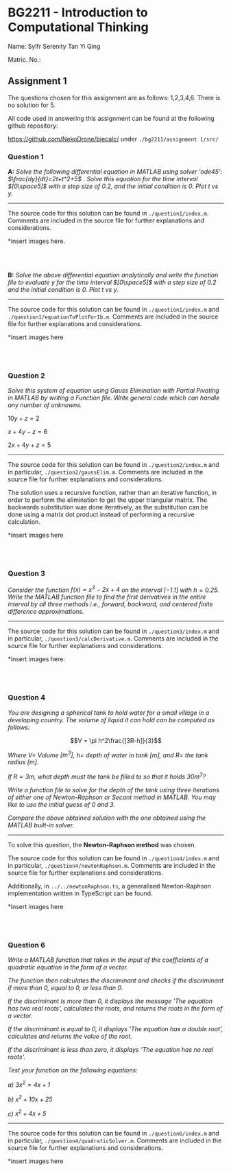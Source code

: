 # BG2211 - Introduction to Computational Thinking

Name: Sylfr Serenity Tan Yi Qing

Matric. No.:

## Assignment 1

The questions chosen for this assignment are as follows: 1,2,3,4,6. There is no solution for 5.

All code used in answering this assignment can be found at the following github repository:

https://github.com/NekoDrone/biecalc/ under `./bg2211/assignment 1/src/`

### Question 1

**A:** _Solve the following differential equation in MATLAB using solver 'ode45': $\frac{dy}{dt}=2t+t^2+5$ . Solve this equation for the time interval $[0\space5]$ with a step size of $0.2$, and the initial condition is $0$. Plot $t$ vs $y$._

---

The source code for this solution can be found in `./question1/index.m`. Comments are included in the source file for further explanations and considerations.

\*insert images here.

<br></br>

**B:** _Solve the above differential equation analytically and write the function file to evaluate $y$ for the time interval $[0\space5]$ with a step size of $0.2$ and the initial condition is $0$. Plot $t$ vs $y$._

---

The source code for this solution can be found in `./question1/index.m` and `./question1/equationToPlotFor1b.m`. Comments are included in the source file for further explanations and considerations.

\*insert images here

<br></br>

### Question 2

_Solve this system of equation using Gauss Elimination with Partial Pivoting in MATLAB by writing a Function file. Write general code which can handle any number of unknowns._

$10y+z=2$

$x+4y-z=6$

$2x+4y+z=5$

---

The source code for this solution can be found in `./question2/index.m` and in particular, `./question2/gaussElim.m`. Comments are included in the source file for further explanations and considerations.

The solution uses a recursive function, rather than an iterative function, in order to perform the elimination to get the upper triangular matrix. The backwards substitution was done iteratively, as the substitution can be done using a matrix dot product instead of performing a recursive calculation.

\*insert images here

<br></br>

### Question 3

_Consider the function $f(x)=x^3-2x+4$ on the interval $[-1.1]$ with $h=0.25$. Write the MATLAB function file to find the first derivatives in the entire interval by all three methods i.e., forward, backward, and centered finite difference approximations._

---

The source code for this solution can be found in `./question3/index.m` and in particular, `./question3/calcDerivative.m`. Comments are included in the source file for further explanations and considerations.

\*insert images here.

<br><br/>

### Question 4

_You are designing a spherical tank to hold water for a small village in a developing country. The volume of liquid it can hold can be computed as follows:_

$$V = \pi h^2\frac{[3R-h]}{3}$$

_Where $V=$ Volume $[m^3]$, $h=$ depth of water in tank $[m]$, and $R=$ the tank radius $[m]$._

_If $R=3m$, what depth must the tank be filled to so that it holds $30m^3$?_

_Write a function file to solve for the depth of the tank using three iterations of either one of Newton-Raphson or Secant method in MATLAB. You may like to use the initial guess of 0 and 3._

_Compare the above obtained solution with the one obtained using the MATLAB built-in solver._

---

To solve this question, the **Newton-Raphson method** was chosen.

The source code for this solution can be found in `./question4/index.m` and in particular, `./question4/newtonRaphson.m`. Comments are included in the source file for further explanations and considerations.

Additionally, in `../../newtonRaphson.ts`, a generalised Newton-Raphson implementation written in TypeScript can be found.

\*insert images here

<br></br>

### Question 6

_Write a MATLAB function that takes in the input of the coefficients of a quadratic equation in the form of a vector._

_The function then calculates the discriminant and checks if the discriminant if more than 0, equal to 0, or less than 0._

_If the discriminant is more than 0, it displays the message 'The equation has two real roots', calculates the roots, and returns the roots in the form of a vector._

_If the discriminant is equal to 0, it displays 'The equation has a double root', calculates and returns the value of the root._

_If the discriminant is less than zero, it displays 'The equation has no real roots'._

_Test your function on the following equations:_

_a) $3x^2=4x+1$_

_b) $x^2+10x+25$_

_c) $x^2+4x+5$_

---

The source code for this solution can be found in `./question6/index.m` and in particular, `./question4/quadraticSolver.m`. Comments are included in the source file for further explanations and considerations.

\*insert images here
